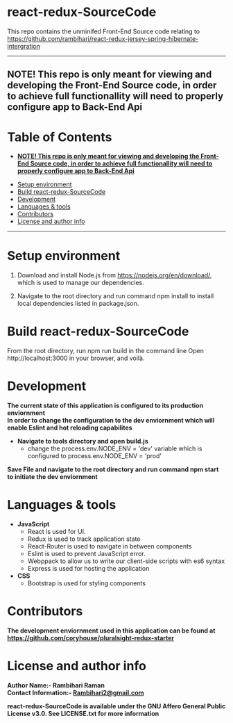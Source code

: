 # react-redux-SourceCode
This repo contains the unminifed Front-End Source code relating to https://github.com/rambihari/react-redux-jersey-spring-hibernate-intergration 

* * *

## **NOTE! This repo is only meant for viewing and developing the Front-End Source code, in order to achieve full functionallity will need to properly configure app to Back-End Api**

# Table of Contents
 * [**NOTE! This repo is only meant for viewing and developing the Front-End Source code, in order to achieve full functionallity will need to properly configure app to Back-End Api**](#--note--this-repo-is-only-meant-for-viewing-and-developing-the-front-end-source-code--in-order-to-achieve-full-functionallity-will-need-to-properly-configure-app-to-back-end-api--)
- [Setup environment](#setup-environment)
- [Build react-redux-SourceCode](#build-react-redux-sourcecode)
- [Development](#development)
- [Languages & tools](#languages---tools)
- [Contributors](#contributors)
- [License and author info](#license-and-author-info)
* * *

# Setup environment

1. Download and install Node.js from https://nodejs.org/en/download/, which is used to manage our dependencies.

2. Navigate to the root directory and run command npm install to install local dependencies listed in package.json.

# Build react-redux-SourceCode

From the root directory, run npm run build in the command line
Open http://localhost:3000 in your browser, and voilà.

# Development
**The current state of this application is configured to its production enviornment** <br/>
**In order to change the configuration to the dev enviornment which will enable Eslint and hot reloading capabilites**
* **Navigate to tools directory and open build.js**
   * change the process.env.NODE_ENV = 'dev' variable which is configured to process.env.NODE_ENV = 'prod' <br/>
   
**Save File and navigate to the root directory and run command npm start to initiate the dev enviornment**

# Languages & tools
  * **JavaScript** <br/>
    * React is used for UI.
    * Redux is used to track application state
    * React-Router is used to navigate in between components
    * Eslint is used to prevent JavaScript error.
    * Webppack to allow us to write our client-side scripts with es6 syntax
    * Express is used for hosting the application
  * **CSS** <br/>
    * Bootstrap is used for styling components

# Contributors
  **The development enviornment used in this application can be found at https://github.com/coryhouse/pluralsight-redux-starter**

# License and author info
**Author Name:- Rambihari Raman** <br />
**Contact Information:- Rambihari2@gmail.com** <br />

__react-redux-SourceCode is available under the GNU Affero General Public License v3.0. See LICENSE.txt for more information__

